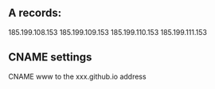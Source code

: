 ## A records:
185.199.108.153
185.199.109.153
185.199.110.153
185.199.111.153

## CNAME settings
CNAME www to the xxx.github.io address

